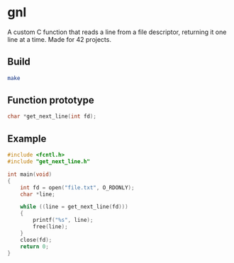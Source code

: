 # gnl

A custom C function that reads a line from a file descriptor, returning it one line at a time. Made for 42 projects.

## Build

```bash
make
```
## Function prototype

```c
char *get_next_line(int fd);
```

## Example

```c
#include <fcntl.h>
#include "get_next_line.h"

int main(void)
{
    int fd = open("file.txt", O_RDONLY);
    char *line;

    while ((line = get_next_line(fd)))
    {
        printf("%s", line);
        free(line);
    }
    close(fd);
    return 0;
}
```

